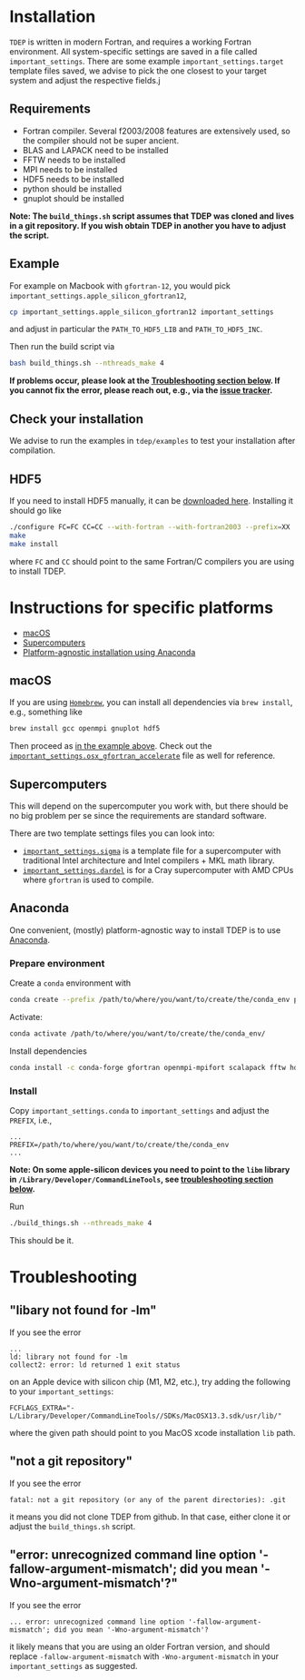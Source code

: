 Installation
===

`TDEP` is written in modern Fortran, and requires a working Fortran environment. All system-specific settings are saved in a file called `important_settings`. There are some example `important_settings.target` template files saved, we advise to pick the one closest to your target system and adjust the respective fields.j

## Requirements

- Fortran compiler. Several f2003/2008 features are extensively used, so the compiler should not be super ancient.
- BLAS and LAPACK need to be installed
- FFTW needs to be installed
- MPI needs to be installed
- HDF5 needs to be installed
- python should be installed
- gnuplot should be installed

**Note: The `build_things.sh` script assumes that TDEP was cloned and lives in a git repository. If you wish obtain TDEP in another you have to adjust the script.**

## Example

For example on Macbook with `gfortran-12`, you would pick `important_settings.apple_silicon_gfortran12`,

```bash
cp important_settings.apple_silicon_gfortran12 important_settings
```

and adjust in particular the `PATH_TO_HDF5_LIB` and `PATH_TO_HDF5_INC`.

Then run the build script via 

```bash
bash build_things.sh --nthreads_make 4
```

**If problems occur, please look at the [Troubleshooting section below](#Troubleshooting). If you cannot fix the error, please reach out, e.g., via the [issue tracker](https://github.com/tdep-developers/tdep/issues).**

## Check your installation

We advise to run the examples in `tdep/examples` to test your installation after compilation.

## HDF5

If you need to install HDF5 manually, it can be [downloaded here](https://www.hdfgroup.org/downloads/hdf5/). Installing it should go like

```bash
./configure FC=FC CC=CC --with-fortran --with-fortran2003 --prefix=XX
make
make install
```

where `FC` and `CC` should point to the same Fortran/C compilers you are using to install TDEP.

# Instructions for specific platforms

- [macOS](#macOS)
- [Supercomputers](#Supercomputers)
- [Platform-agnostic installation using Anaconda](#Anaconda)

## macOS

If you are using [`Homebrew`](https://brew.sh/), you can install all dependencies via `brew install`, e.g., something like

```bash
brew install gcc openmpi gnuplot hdf5
```

Then proceed as [in the example above](#Example). Check out the [`important_settings.osx_gfortran_accelerate`](./important_settings.osx_gfortran_accelerate) file as well for reference.

## Supercomputers

This will depend on the supercomputer you work with, but there should be no big problem per se since the requirements are standard software.

There are two template settings files you can look into:

- [`important_settings.sigma`](./important_settings.sigma) is a template file for a supercomputer with traditional Intel architecture and Intel compilers + MKL math library.
- [`important_settings.dardel`](./important_settings.dardel) is for a Cray supercomputer with AMD CPUs where `gfortran` is used to compile.

## Anaconda

One convenient, (mostly) platform-agnostic way to install TDEP is to use [Anaconda](https://anaconda.org/).

### Prepare environment


Create a `conda` environment with 

```bash
conda create --prefix /path/to/where/you/want/to/create/the/conda_env python=3.10
```

Activate:

```bash
conda activate /path/to/where/you/want/to/create/the/conda_env/
```

Install dependencies

```bash
conda install -c conda-forge gfortran openmpi-mpifort scalapack fftw hdf5 
```

### Install

Copy `important_settings.conda` to `important_settings` and adjust the `PREFIX`, i.e.,

```
...
PREFIX=/path/to/where/you/want/to/create/the/conda_env
...
```

**Note: On some apple-silicon devices you need to point to the `libm` library in `/Library/Developer/CommandLineTools`, see [troubleshooting section below](#libary-not-found-for--lm).**

Run

```bash
./build_things.sh --nthreads_make 4
```

This should be it.

# Troubleshooting

## "libary not found for -lm"

If you see the error

```
...
ld: library not found for -lm
collect2: error: ld returned 1 exit status
```

on an Apple device with silicon chip (M1, M2, etc.), try adding the following to your `important_settings`:

```
FCFLAGS_EXTRA="-L/Library/Developer/CommandLineTools//SDKs/MacOSX13.3.sdk/usr/lib/"
```

where the given path should point to you MacOS xcode installation `lib` path.

## "not a git repository"

If you see the error

```
fatal: not a git repository (or any of the parent directories): .git
```

it means you did not clone TDEP from github. In that case, either clone it or adjust the `build_things.sh` script.

## "error: unrecognized command line option '-fallow-argument-mismatch'; did you mean '-Wno-argument-mismatch'?"

If you see the error

```
... error: unrecognized command line option '-fallow-argument-mismatch'; did you mean '-Wno-argument-mismatch'?
```

it likely means that you are using an older Fortran version, and should replace `-fallow-argument-mismatch` with `-Wno-argument-mismatch` in your `important_settings` as suggested.